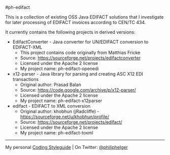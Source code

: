 #ph-edifact

This is a collection of existing OSS Java EDIFACT solutions that I investigate for later processing of EDIFACT invoices according to CEN/TC 434.

It currently contains the following projects in derived versions:

  * EdifactConverter - Java converter for UN/EDIFACT conversion to EDIFACT-XML 
    * This project contains code originally from Matthias Fricke
    * Source: https://sourceforge.net/projects/edifactconverter
    * Licensed under the Apache 2 license
    * My project name: ph-edifact-openedi
  * x12-parser - Java library for parsing and creating ASC X12 EDI transactions
    * Original author: Prasad Balan
    * Source: https://code.google.com/archive/p/x12-parser/  
    * Licensed under the Apache 2 license
    * My project name: ph-edifact-x12parser
  * edifact - EDIFACT to XML conversion
    * Original author: khobhun (jRadcliffe) - https://sourceforge.net/u/khobhun/profile/
    * Source: https://sourceforge.net/projects/edifact/  
    * Licensed under the Apache 2 license
    * My project name: ph-edifact-toxml

---

My personal [Coding Styleguide](https://github.com/phax/meta/blob/master/CodeingStyleguide.md) |
On Twitter: <a href="https://twitter.com/philiphelger">@philiphelger</a>
